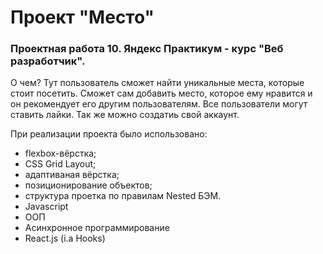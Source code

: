 # Проект "Место" 
### Проектная работа 10. Яндекс Практикум - курс "Веб разработчик".

О чем?
Тут пользователь сможет найти уникальные места, которые стоит посетить. Сможет сам добавить место, которое ему нравится и он рекомендует его другим пользователям. Все пользователи могут ставить лайки. Так же можно создатиь свой аккаунт.

При реализации проекта было использовано:

- flexbox-вёрстка;
- CSS Grid Layout;
- адаптиваная вёрстка;
- позиционирование объектов;
- структура проетка по правилам Nested БЭМ.
- Javascript
- ООП
- Асинхронное программирование
- React.js (i.a Hooks)